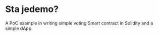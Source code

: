 Sta jedemo? 
===========

A PoC example in writing simple voting Smart contract in Solidity and a simple dApp.  